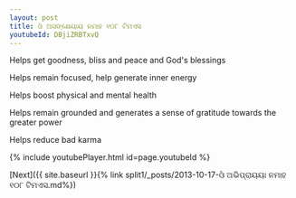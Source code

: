 ```yaml
---
layout: post
title: ଓଁ ଅସଙ୍କ୍ଷେୟାୟ ନମାହ ୧୦୮ ଟିମଏସ
youtubeId: DBjiZRBTxvQ
---
```

 
 
Helps get goodness, bliss and peace and God's blessings
 
Helps remain focused, help generate inner energy 
 
Helps boost physical and mental health 
 
Helps remain grounded and generates a sense of gratitude towards the greater power 
 
Helps reduce bad karma
 
 
 
 


{% include youtubePlayer.html id=page.youtubeId %}
 
[Next]({{ site.baseurl }}{% link  split1/_posts/2013-10-17-ଓଁ ଅଭିପ୍ରାୟୟା ନମାହ ୧୦୮ ଟିମଏସ.md%})
 
